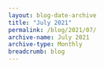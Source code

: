 ```yaml
---
layout: blog-date-archive
title: "July 2021"
permalink: /blog/2021/07/
archive-name: July 2021
archive-type: Monthly
breadcrumb: blog
---
```

